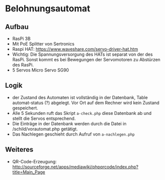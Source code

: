 # Belohnungsautomat

## Aufbau
- RasPi 3B
- Mit PoE Splitter von Sertronics
- Raspi HAT: https://www.waveshare.com/servo-driver-hat.htm
- Wichtig: Die Spannungsversorgung des HATs ist separat von der des RasPi. Sonst kommt es bei Bewegungen der Servomotoren zu Abstürzen des RasPi.
- 5 Servos Micro Servo SG90

## Logik

- der Zustand des Automaten ist vollständig in der Datenbank, Table automat-status (?) abgelegt. Vor Ort auf dem Rechner wird kein Zustand gespeichert.
- Alle 5 Sekunden ruft das Skript `a-check.php` diese Datenbank ab und stellt die Servos entsprechend.
- Die Einträge in der Datenbank werden durch die Datei in /schild/vorautomat.php getätigt.
- Das Nachlegen geschieht durch Aufruf von `a-nachlegen.php`

## Weiteres

- QR-Code-Erzeugung: http://sourceforge.net/apps/mediawiki/phpqrcode/index.php?title=Main_Page